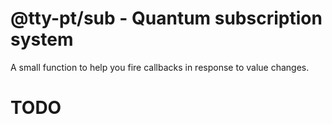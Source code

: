 # @tty-pt/sub - Quantum subscription system
A small function to help you fire callbacks in response to value changes.

# TODO
